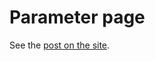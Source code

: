 # Parameter page

See the [post on the site](fermicodingclub/parameter-page/_posts/2019-01-06-parameter-page.md).
